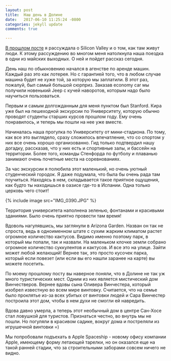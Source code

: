 ```yaml
---
layout: post
title:  Наш день в Долине
date:   2017-06-10 11:25:24 -0800
categories: jekyll update
comments: true

---
```


<a href="http://karmelalla.com/2017/06/05/silicon-valley.html" target="_blank">В прошлом посте</a> я рассуждала о Silicon Valley и о том, как там живут люди. К этому рассуждению во многом меня натолкнула наша поездка в одни из майских выходных. 
О ней и пойдет рассказ сегодня.
<!--separate--> 

День наш по обыкновению начался в агенстве по аренде машин. Каждый раз это как лотерея. Но с гарантией того, что в любом случае машина будет не хуже той, за которую мы заплатили. В этот раз, пожалуй, был самый большой сюрприз. Заказав economy car мы получили новенький Jeep с кучей наворотов, которым надо было научиться пользоваться. 

Первым и самым долгожданным для меня пунктом был Stanford. Кира уже был на пешеходной экскурсии по Университету, которую обычно проводят студенты старших курсов прошлом году. Ему очень понравилось, и теперь мы пошли на нее уже вместе. 

Начиналась наша прогулка по Университету от мини-стадиона. По тому, как все это выглядело, сразу сложилось впечатление, что со спортом у них все очень хорошо организованно. Гид только подтвердил нашу догадку, рассказав, что у них есть и спортивные залы, и бассейн на территории. Более того, команды Стенфорда по футболу и плаванью занимают очень почетные места на соревнованиях. 

За час экскурсии я полюбила этот маленький, но очень уютный студенческий городок. Я даже подумала, что была бы очень рада там поучиться. Находясь в нем, складывается такое приятное ощущения, как будто ты находишься в оазисе где-то в Испании. Одна только церковь чего стоит!

{% include image src="IMG_0390.JPG" %}

Территория университета наполнена зеленью, фонтанами и красивыми зданиями. Было очень приятно провести там время!

Вдоволь нагулявшись, мы заглянули в Arizona Garden. Назван он так не спроста, ведь в одноименном штате с сухим жарким климатом растет огромное количество кактусов. Видимо именно поэтому парк, в который мы попали, так и назвали. 
На маленьком клочке земли собрано огромное количество суккулентов и кактусов. И все это на улице. Зайти может любой желающий! Вернее так, это просто кусочек парка, который если повезет (или если вы его нашли заранее на карте) вы можете посетить.

По моему прошлому посту вы наверное поняли, что в Долине не так уж много туристических мест. 
Одним из них является мистический дом Винчестверов. Вернее вдовы сына Оливера Винчестера, который изобрел известную во всем мире винтовку. Считается, что на семье было проклятье из-за всех убитых от винтовки людей и Сара Винчестер построила этот дом, чтобы в нем духи не смогли ей навредить. 

Вдова давно умерла, а теперь этот необычный дом в центре Сан-Хосе стал ловушкой для туристов. Признаться честно, во внутрь мы не пошли. Но погуляли в красивом садике, вокруг дома и постреляли из игрушечной винтовки =)

Мы попробовали подъехать в Apple Spaсeship - новому офису компании Apple, имеющему форму летающей тарелки, но он оказался еще на такой ранней стадии, что за строительными заборами совсем ничего не видно. 

 







